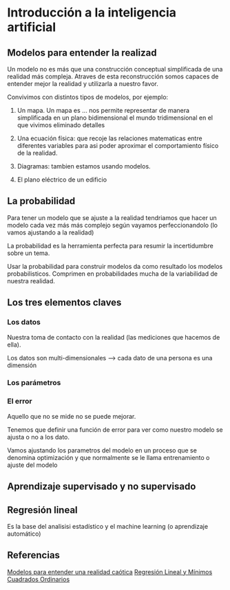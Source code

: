 # Introducción a la inteligencia artificial

## Modelos para entender la realizad

Un modelo no es más que una construcción conceptual simplificada de una realidad más compleja.
Atraves de esta reconstrucción somos capaces de entender mejor la realidad y utilizarla a nuestro favor.

Convivimos con distintos tipos de modelos, por ejemplo:

1) Un mapa. Un mapa es ... nos permite representar de manera simplificada en un plano bidimensional el mundo tridimensional en el que vivimos eliminado detalles 

2) Una ecuación física: que recoje las relaciones matematicas entre diferentes variables para asi poder aproximar el comportamiento físico de la realidad.

3) Diagramas: tambien estamos usando modelos.

4) El plano eléctrico de un edificio

## La probabilidad

Para tener un modelo que se ajuste a la realidad tendriamos que hacer un modelo cada vez más más complejo según vayamos perfeccionandolo (lo vamos ajustando a la realidad)


La probabilidad es la herramienta perfecta para resumir la incertidumbre sobre un tema.

Usar la probabilidad para construir modelos da como resultado los modelos probabilisticos. Comprimen en probabilidades mucha de la variabilidad de nuestra realidad.

## Los tres elementos claves

### Los datos

Nuestra toma de contacto con la realidad (las mediciones que hacemos de ella).

Los datos son multi-dimensionales --> cada dato de una persona es una dimensión 

### Los parámetros


### El error

Aquello que no se mide no se puede mejorar.

Tenemos que definir una función de error para ver como nuestro modelo se ajusta o no a los dato.

Vamos ajustando los parametros del modelo en un proceso que se denomina optimización y que normalmente se le llama entrenamiento o ajuste del modelo 


## Aprendizaje supervisado y no supervisado


## Regresión lineal

Es la base del analisisi estadístico y el machine learning (o aprendizaje automático)

## Referencias

 [Modelos para entender una realidad caótica](https://www.youtube.com/watch?v=Sb8XVheowVQ)
 [Regresión Lineal y Mínimos Cuadrados Ordinarios](https://www.youtube.com/watch?v=k964_uNn3l0)

















